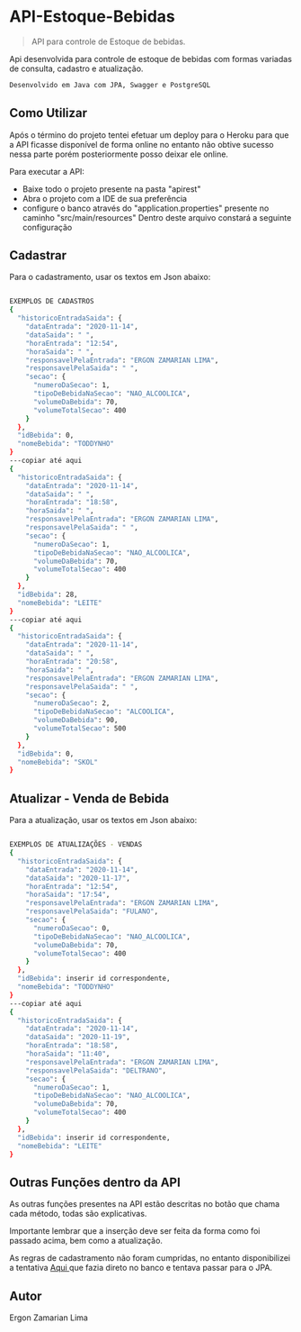 # API-Estoque-Bebidas
> API para controle de Estoque de bebidas.

Api desenvolvida para controle de estoque de bebidas com formas variadas de consulta, cadastro e atualização.

```sh
Desenvolvido em Java com JPA, Swagger e PostgreSQL
```
## Como Utilizar

Após o término do projeto tentei efetuar um deploy para o Heroku para que a API ficasse disponível de forma online no entanto não obtive sucesso nessa parte porém posteriormente posso deixar ele online.

Para executar a API:
- Baixe todo o projeto presente na pasta "apirest"
- Abra o projeto com a IDE de sua preferência
- configure o banco através do "application.properties" presente no caminho "src/main/resources"
Dentro deste arquivo constará a seguinte configuração


## Cadastrar

Para o cadastramento, usar os textos em Json abaixo:

```sh

EXEMPLOS DE CADASTROS
{
  "historicoEntradaSaida": {
    "dataEntrada": "2020-11-14",
    "dataSaida": " ",
    "horaEntrada": "12:54",
    "horaSaida": " ",
    "responsavelPelaEntrada": "ERGON ZAMARIAN LIMA",
    "responsavelPelaSaida": " ",
    "secao": {
      "numeroDaSecao": 1,
      "tipoDeBebidaNaSecao": "NAO_ALCOOLICA",
      "volumeDaBebida": 70,
      "volumeTotalSecao": 400
    }
  },
  "idBebida": 0,
  "nomeBebida": "TODDYNHO"
}
---copiar até aqui
{
  "historicoEntradaSaida": {
    "dataEntrada": "2020-11-14",
    "dataSaida": " ",
    "horaEntrada": "18:58",
    "horaSaida": " ",
    "responsavelPelaEntrada": "ERGON ZAMARIAN LIMA",
    "responsavelPelaSaida": " ",
    "secao": {
      "numeroDaSecao": 1,
      "tipoDeBebidaNaSecao": "NAO_ALCOOLICA",
      "volumeDaBebida": 70,
      "volumeTotalSecao": 400
    }
  },
  "idBebida": 28,
  "nomeBebida": "LEITE"
}
---copiar até aqui
{
  "historicoEntradaSaida": {
    "dataEntrada": "2020-11-14",
    "dataSaida": " ",
    "horaEntrada": "20:58",
    "horaSaida": " ",
    "responsavelPelaEntrada": "ERGON ZAMARIAN LIMA",
    "responsavelPelaSaida": " ",
    "secao": {
      "numeroDaSecao": 2,
      "tipoDeBebidaNaSecao": "ALCOOLICA",
      "volumeDaBebida": 90,
      "volumeTotalSecao": 500
    }
  },
  "idBebida": 0,
  "nomeBebida": "SKOL"
}

```

## Atualizar - Venda de Bebida

Para a atualização, usar os textos em Json abaixo:

```sh

EXEMPLOS DE ATUALIZAÇÕES - VENDAS
{
  "historicoEntradaSaida": {
    "dataEntrada": "2020-11-14",
    "dataSaida": "2020-11-17",
    "horaEntrada": "12:54",
    "horaSaida": "17:54",
    "responsavelPelaEntrada": "ERGON ZAMARIAN LIMA",
    "responsavelPelaSaida": "FULANO",
    "secao": {
      "numeroDaSecao": 0,
      "tipoDeBebidaNaSecao": "NAO_ALCOOLICA",
      "volumeDaBebida": 70,
      "volumeTotalSecao": 400
    }
  },
  "idBebida": inserir id correspondente,
  "nomeBebida": "TODDYNHO"
}
---copiar até aqui
{
  "historicoEntradaSaida": {
    "dataEntrada": "2020-11-14",
    "dataSaida": "2020-11-19",
    "horaEntrada": "18:58",
    "horaSaida": "11:40",
    "responsavelPelaEntrada": "ERGON ZAMARIAN LIMA",
    "responsavelPelaSaida": "DELTRANO",
    "secao": {
      "numeroDaSecao": 1,
      "tipoDeBebidaNaSecao": "NAO_ALCOOLICA",
      "volumeDaBebida": 70,
      "volumeTotalSecao": 400
    }
  },
  "idBebida": inserir id correspondente,
  "nomeBebida": "LEITE"
}

```
## Outras Funções dentro da API

As outras funções presentes na API estão descritas no botão que chama cada método, todas são explicativas.

Importante lembrar que a inserção deve ser feita da forma como foi passado acima, bem como a atualização.

As regras de cadastramento não foram cumpridas, no entanto disponibilizei a tentativa [Aqui ](https://github.com/ergonlima/API-Estoque-Bebidas/blob/main/Ideias%20para%20o%20Cadastro) que fazia direto no banco e tentava passar para o JPA.

## Autor

Ergon Zamarian Lima 

